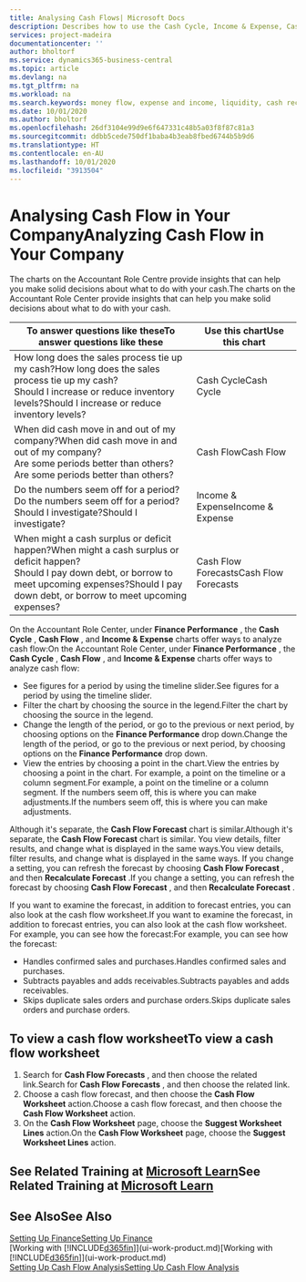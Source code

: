 ```yaml
---
title: Analysing Cash Flows| Microsoft Docs
description: Describes how to use the Cash Cycle, Income & Expense, Cash Flow, and Cash Flow Forecast charts to analyze the past and future flow of money in and out of your company.
services: project-madeira
documentationcenter: ''
author: bholtorf
ms.service: dynamics365-business-central
ms.topic: article
ms.devlang: na
ms.tgt_pltfrm: na
ms.workload: na
ms.search.keywords: money flow, expense and income, liquidity, cash receipts minus cash payments, Cartera
ms.date: 10/01/2020
ms.author: bholtorf
ms.openlocfilehash: 26df3104e99d9e6f647331c48b5a03f8f87c81a3
ms.sourcegitcommit: ddbb5cede750df1baba4b3eab8fbed6744b5b9d6
ms.translationtype: HT
ms.contentlocale: en-AU
ms.lasthandoff: 10/01/2020
ms.locfileid: "3913504"
---
```

# <a name="analyzing-cash-flow-in-your-company"></a><span data-ttu-id="a572c-103">Analysing Cash Flow in Your Company</span><span class="sxs-lookup"><span data-stu-id="a572c-103">Analyzing Cash Flow in Your Company</span></span>
<span data-ttu-id="a572c-104">The charts on the Accountant Role Centre provide insights that can help you make solid decisions about what to do with your cash.</span><span class="sxs-lookup"><span data-stu-id="a572c-104">The charts on the Accountant Role Center provide insights that can help you make solid decisions about what to do with your cash.</span></span>  

| <span data-ttu-id="a572c-105">To answer questions like these</span><span class="sxs-lookup"><span data-stu-id="a572c-105">To answer questions like these</span></span> | <span data-ttu-id="a572c-106">Use this chart</span><span class="sxs-lookup"><span data-stu-id="a572c-106">Use this chart</span></span> |
| --- | --- |
| <span data-ttu-id="a572c-107">How long does the sales process tie up my cash?</span><span class="sxs-lookup"><span data-stu-id="a572c-107">How long does the sales process tie up my cash?</span></span></br> <span data-ttu-id="a572c-108">Should I increase or reduce inventory levels?</span><span class="sxs-lookup"><span data-stu-id="a572c-108">Should I increase or reduce inventory levels?</span></span> |<span data-ttu-id="a572c-109">Cash Cycle</span><span class="sxs-lookup"><span data-stu-id="a572c-109">Cash Cycle</span></span> |
| <span data-ttu-id="a572c-110">When did cash move in and out of my company?</span><span class="sxs-lookup"><span data-stu-id="a572c-110">When did cash move in and out of my company?</span></span></br> <span data-ttu-id="a572c-111">Are some periods better than others?</span><span class="sxs-lookup"><span data-stu-id="a572c-111">Are some periods better than others?</span></span> |<span data-ttu-id="a572c-112">Cash Flow</span><span class="sxs-lookup"><span data-stu-id="a572c-112">Cash Flow</span></span> |
| <span data-ttu-id="a572c-113">Do the numbers seem off for a period?</span><span class="sxs-lookup"><span data-stu-id="a572c-113">Do the numbers seem off for a period?</span></span></br> <span data-ttu-id="a572c-114">Should I investigate?</span><span class="sxs-lookup"><span data-stu-id="a572c-114">Should I investigate?</span></span> |<span data-ttu-id="a572c-115">Income & Expense</span><span class="sxs-lookup"><span data-stu-id="a572c-115">Income & Expense</span></span> |
| <span data-ttu-id="a572c-116">When might a cash surplus or deficit happen?</span><span class="sxs-lookup"><span data-stu-id="a572c-116">When might a cash surplus or deficit happen?</span></span></br> <span data-ttu-id="a572c-117">Should I pay down debt, or borrow to meet upcoming expenses?</span><span class="sxs-lookup"><span data-stu-id="a572c-117">Should I pay down debt, or borrow to meet upcoming expenses?</span></span> |<span data-ttu-id="a572c-118">Cash Flow Forecasts</span><span class="sxs-lookup"><span data-stu-id="a572c-118">Cash Flow Forecasts</span></span> |

<span data-ttu-id="a572c-119">On the Accountant Role Center, under **Finance Performance** , the **Cash Cycle** , **Cash Flow** , and **Income & Expense** charts offer ways to analyze cash flow:</span><span class="sxs-lookup"><span data-stu-id="a572c-119">On the Accountant Role Center, under **Finance Performance** , the **Cash Cycle** , **Cash Flow** , and **Income & Expense** charts offer ways to analyze cash flow:</span></span>  

* <span data-ttu-id="a572c-120">See figures for a period by using the timeline slider.</span><span class="sxs-lookup"><span data-stu-id="a572c-120">See figures for a period by using the timeline slider.</span></span>  
* <span data-ttu-id="a572c-121">Filter the chart by choosing the source in the legend.</span><span class="sxs-lookup"><span data-stu-id="a572c-121">Filter the chart by choosing the source in the legend.</span></span>  
* <span data-ttu-id="a572c-122">Change the length of the period, or go to the previous or next period, by choosing options on the **Finance Performance** drop down.</span><span class="sxs-lookup"><span data-stu-id="a572c-122">Change the length of the period, or go to the previous or next period, by choosing options on the **Finance Performance** drop down.</span></span>  
* <span data-ttu-id="a572c-123">View the entries by choosing a point in the chart.</span><span class="sxs-lookup"><span data-stu-id="a572c-123">View the entries by choosing a point in the chart.</span></span> <span data-ttu-id="a572c-124">For example, a point on the timeline or a column segment.</span><span class="sxs-lookup"><span data-stu-id="a572c-124">For example, a point on the timeline or a column segment.</span></span> <span data-ttu-id="a572c-125">If the numbers seem off, this is where you can make adjustments.</span><span class="sxs-lookup"><span data-stu-id="a572c-125">If the numbers seem off, this is where you can make adjustments.</span></span>  

<span data-ttu-id="a572c-126">Although it's separate, the **Cash Flow Forecast** chart is similar.</span><span class="sxs-lookup"><span data-stu-id="a572c-126">Although it's separate, the **Cash Flow Forecast** chart is similar.</span></span> <span data-ttu-id="a572c-127">You view details, filter results, and change what is displayed in the same ways.</span><span class="sxs-lookup"><span data-stu-id="a572c-127">You view details, filter results, and change what is displayed in the same ways.</span></span> <span data-ttu-id="a572c-128">If you change a setting, you can refresh the forecast by choosing **Cash Flow Forecast** , and then **Recalculate Forecast** .</span><span class="sxs-lookup"><span data-stu-id="a572c-128">If you change a setting, you can refresh the forecast by choosing **Cash Flow Forecast** , and then **Recalculate Forecast** .</span></span>

<span data-ttu-id="a572c-129">If you want to examine the forecast, in addition to forecast entries, you can also look at the cash flow worksheet.</span><span class="sxs-lookup"><span data-stu-id="a572c-129">If you want to examine the forecast, in addition to forecast entries, you can also look at the cash flow worksheet.</span></span> <span data-ttu-id="a572c-130">For example, you can see how the forecast:</span><span class="sxs-lookup"><span data-stu-id="a572c-130">For example, you can see how the forecast:</span></span>

* <span data-ttu-id="a572c-131">Handles confirmed sales and purchases.</span><span class="sxs-lookup"><span data-stu-id="a572c-131">Handles confirmed sales and purchases.</span></span>  
* <span data-ttu-id="a572c-132">Subtracts payables and adds receivables.</span><span class="sxs-lookup"><span data-stu-id="a572c-132">Subtracts payables and adds receivables.</span></span>  
* <span data-ttu-id="a572c-133">Skips duplicate sales orders and purchase orders.</span><span class="sxs-lookup"><span data-stu-id="a572c-133">Skips duplicate sales orders and purchase orders.</span></span>  

## <a name="to-view-a-cash-flow-worksheet"></a><span data-ttu-id="a572c-134">To view a cash flow worksheet</span><span class="sxs-lookup"><span data-stu-id="a572c-134">To view a cash flow worksheet</span></span>
1. <span data-ttu-id="a572c-135">Search for **Cash Flow Forecasts** , and then choose the related link.</span><span class="sxs-lookup"><span data-stu-id="a572c-135">Search for **Cash Flow Forecasts** , and then choose the related link.</span></span>  
2. <span data-ttu-id="a572c-136">Choose a cash flow forecast, and then choose the **Cash Flow Worksheet** action.</span><span class="sxs-lookup"><span data-stu-id="a572c-136">Choose a cash flow forecast, and then choose the **Cash Flow Worksheet** action.</span></span>  
3. <span data-ttu-id="a572c-137">On the **Cash Flow Worksheet** page, choose the **Suggest Worksheet Lines** action.</span><span class="sxs-lookup"><span data-stu-id="a572c-137">On the **Cash Flow Worksheet** page, choose the **Suggest Worksheet Lines** action.</span></span>  

## <a name="see-related-training-at-microsoft-learn"></a><span data-ttu-id="a572c-138">See Related Training at [Microsoft Learn](/learn/modules/forecast-cash-flow-dynamics-365-business-central/index)</span><span class="sxs-lookup"><span data-stu-id="a572c-138">See Related Training at [Microsoft Learn](/learn/modules/forecast-cash-flow-dynamics-365-business-central/index)</span></span>

## <a name="see-also"></a><span data-ttu-id="a572c-139">See Also</span><span class="sxs-lookup"><span data-stu-id="a572c-139">See Also</span></span>
[<span data-ttu-id="a572c-140">Setting Up Finance</span><span class="sxs-lookup"><span data-stu-id="a572c-140">Setting Up Finance</span></span>](finance-setup-finance.md)  
<span data-ttu-id="a572c-141">[Working with [!INCLUDE[d365fin](includes/d365fin_md.md)]](ui-work-product.md)</span><span class="sxs-lookup"><span data-stu-id="a572c-141">[Working with [!INCLUDE[d365fin](includes/d365fin_md.md)]](ui-work-product.md)</span></span>  
[<span data-ttu-id="a572c-142">Setting Up Cash Flow Analysis</span><span class="sxs-lookup"><span data-stu-id="a572c-142">Setting Up Cash Flow Analysis</span></span>](finance-setup-cash-flow-analyses.md)  
